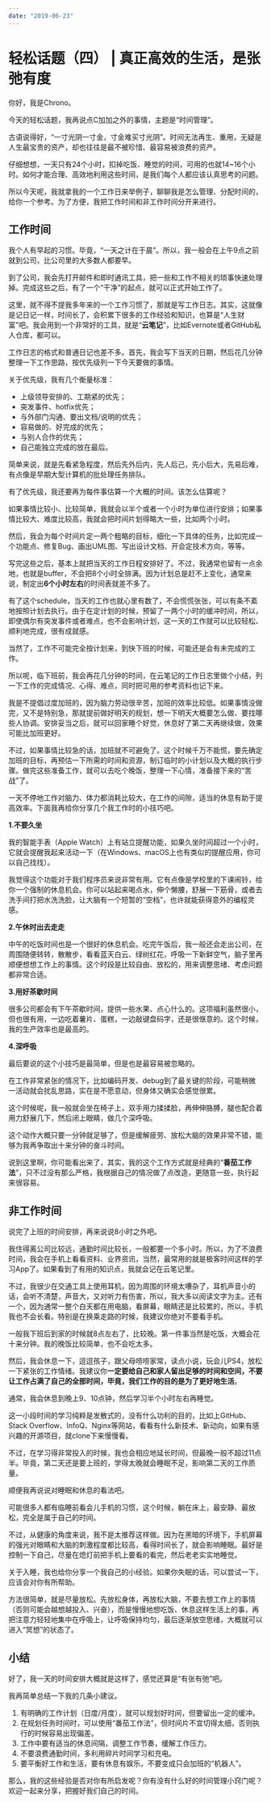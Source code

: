 ```yaml
---
date: "2019-06-23"
---  
```

      
# 轻松话题（四） | 真正高效的生活，是张弛有度
你好，我是Chrono。

今天的轻松话题，我再说点C加加之外的事情，主题是“时间管理”。

古语说得好，“一寸光阴一寸金，寸金难买寸光阴”。时间无法再生、重用，无疑是人生最宝贵的资产，却也往往是最不被珍惜、最容易被浪费的资产。

仔细想想，一天只有24个小时，扣掉吃饭、睡觉的时间，可用的也就14\~16个小时。如何才能合理、高效地利用这些时间，是我们每个人都应该认真思考的问题。

所以今天呢，我就拿我的一个工作日来举例子，聊聊我是怎么管理、分配时间的，给你一个参考。为了方便，我把工作时间和非工作时间分开来进行。

## 工作时间

我个人有早起的习惯。毕竟，“一天之计在于晨”。所以，我一般会在上午9点之前就到公司，比公司里的大多数人都要早。

到了公司，我会先打开邮件和即时通讯工具，把一些和工作不相关的琐事快速处理掉。完成这些之后，有了一个“干净”的起点，就可以正式开始工作了。

这里，就不得不提我多年来的一个工作习惯了，那就是写工作日志。其实，这就像是记日记一样，时间长了，会积累下很多的工作经验和知识，也算是“人生财富”吧。我会用到一个非常好的工具，就是“**云笔记**”，比如Evernote或者GitHub私人仓库，都可以。

工作日志的格式和普通日记也差不多。首先，我会写下当天的日期，然后花几分钟整理一下工作思路，按优先级列一下今天要做的事情。

<!-- [[[read_end]]] -->

关于优先级，我有几个衡量标准：

* 上级领导安排的、工期紧的优先；
* 突发事件、hotfix优先；
* 与外部门沟通、要出文档/说明的优先；
* 容易做的、好完成的优先；
* 与别人合作的优先；
* 自己能独立完成的放在最后。

简单来说，就是先看紧急程度，然后先外后内，先人后己，先小后大，先易后难，有点像是早期大型计算机的批处理任务排队。

有了优先级，我还要再为每件事估算一个大概的时间。该怎么估算呢？

如果事情比较小、比较简单，我就会以半个或者一个小时为单位进行安排；如果事情比较大、难度比较高，我就会把时间片划得略大一些，比如两个小时。

然后，我会为每个时间片定一两个粗略的目标，细化一下具体的任务，比如完成一个功能点、修复Bug、画出UML图、写出设计文档、开会定技术方向，等等。

写完这些之后，基本上就把当天的工作日程安排好了。不过，我通常也留有一点余地，也就是buffer，不会把8个小时全排满。因为计划总是赶不上变化，通常来说，制定出**6个小时左右**的时间表就差不多了。

有了这个schedule，当天的工作也就心里有数了，不会慌慌张张，可以有条不紊地按照计划去执行。由于在定计划的时候，预留了一两个小时的缓冲时间，所以，即使偶尔有突发事件或者难点，也不会影响计划，这一天的工作就可以比较轻松、顺利地完成，很有成就感。

当然了，工作不可能完全按计划来，到快下班的时候，可能还是会有未完成的工作。

所以呢，临下班前，我会再花几分钟的时间，在云笔记的工作日志里做个小结，列一下工作的完成情况、心得、难点，同时把可用的参考资料也记下来。

我是不提倡过度加班的，因为脑力劳动很辛苦，加班的效率比较低。如果事情没做完，又不是特别急，那就提前做好明天的规划，想一下明天大概要怎么做、要找哪些人协调。安排妥当之后，就可以回家睡个好觉，休息好了第二天再继续做，效果可能比加班更好。

不过，如果事情比较急的话，加班就不可避免了。这个时候千万不能慌，要先确定加班的目标，再预估一下所需的时间和资源，制订临时的小计划以及大概的执行步骤。做完这些准备工作，就可以去吃个晚饭，整理一下心情，准备接下来的“苦战”了。

一天不停地工作对脑力、体力都消耗比较大，在工作的间隙，适当的休息有助于提高效率。下面我再给你分享几个我工作时的小技巧吧。

**1.不要久坐**

我的智能手表（Apple Watch）上有站立提醒功能，如果久坐时间超过一个小时，它就会提醒我起来活动一下（在Windows、macOS上也有类似的提醒应用，你可以自己找找）。

我觉得这个功能对于我们程序员来说非常有用。它有点像是学校里的下课闹铃，给你一个强制的休息机会。你可以站起来喝点水，伸个懒腰，舒展一下筋骨，或者去洗手间打把水洗洗脸，让大脑有一个短暂的“空档”，也许就能获得意外的编程灵感。

**2.午休时出去走走**

中午的吃饭时间也是一个很好的休息机会。吃完午饭后，我一般还会走出公司，在周围随便转转，散散步，看看蓝天白云、绿树红花，呼吸一下新鲜空气，脑子里再顺便想想工作上的事情。这个时段是比较自由、放松的，用来调整思绪、考虑问题都非常合适。

**3.用好茶歇时间**

很多公司都会有下午茶歇时间，提供一些水果、点心什么的。这项福利虽然很小，但也很有用，一边吃着薯片、蛋糕，一边敲键盘码字，还是很惬意的。这个时候，我的生产效率也是最高的。

**4.深呼吸**

最后要说的这个小技巧是最简单，但是也是最容易被忽略的。

在工作非常紧张的情况下，比如编码开发、debug到了最关键的阶段，可能稍微一活动就会扰乱思路，实在是不愿意动，但身体又确实会感觉很累。

这个时候呢，我一般就会坐在椅子上，双手用力揉揉脸，再伸伸胳膊，腿也配合着用力舒展几下，然后闭上眼睛，做几个深呼吸。

这个动作大概只要一分钟就足够了，但是缓解疲劳、放松大脑的效果非常不错，能够为我再争取出十来分钟的奋斗时间。

说到这里啊，你可能看出来了，其实，我的这个工作方式就是经典的“**番茄工作法**”，只不过没有那么严格，我根据自己的情况做了点改造，更随意一些，执行起来很容易。

## 非工作时间

说完了上班的时间安排，再来说说8小时之外吧。

我住得离公司比较远，通勤时间比较长，一般都要一个多小时。所以，为了不浪费时间，我会在手机上看看资料、业界资讯，当然，最常用的就是极客时间这样的学习App了。如果看到了有用的知识点，我就会记在云笔记里。

不过，我很少在交通工具上使用耳机，因为周围的环境太嘈杂了，耳机声音小的话，会听不清楚，声音大，又对听力有伤害，所以，我大多以阅读文字为主。还有一个，因为通常一整个白天都在用电脑，看屏幕，眼睛还是比较累的，所以，手机我也不会长看。特别是在换乘走路的时候，我建议你绝对不要看手机。

一般我下班后到家的时候就8点左右了，比较晚。第一件事当然是吃饭，大概会花十来分钟。我的晚饭比较简单，也不会吃太多。

然后，我会休息一下，逗逗孩子，跟父母唠唠家常，读点小说，玩会儿PS4，放松一下紧张的工作情绪。我建议你**一定要给自己和家人留出足够的时间和空间，不要让工作占满了自己的全部时间，毕竟，我们工作的目的是为了更好地生活**。

通常，我会休息到晚上9、10点钟，然后学习半个小时左右再睡觉。

这一小段时间的学习纯粹是发散式的，没有什么功利的目的，比如上GitHub、Stack Overflow、InfoQ、Nginx等网站，看看有什么新技术、新动向，如果有感兴趣的开源项目，就clone下来慢慢看。

不过，在学习得非常投入的时候，我也会相应地延长时间，但最晚一般不超过11点半。毕竟，第二天还是要上班的，学得太晚就会睡眠不足，影响第二天的工作质量。

顺便我再说说对睡眠和休息的看法吧。

可能很多人都有临睡前看会儿手机的习惯，这个时候，躺在床上，最安静、最放松，完全是属于自己的时间。

不过，从健康的角度来说，我不是太推荐这样做。因为在黑暗的环境下，手机屏幕的强光对眼睛和大脑的刺激程度都比较高，看得时间长了，就会影响睡眠。最好是控制一下自己，尽量在熄灯前把手机上要看的看完，然后老老实实地睡觉。

关于入睡，我也给你分享一个我自己的小经验。如果你失眠的话，可以尝试一下，应该会对你有所帮助。

方法很简单，就是尽量放松。先放松身体，再放松大脑，不要去想工作上的事情（否则可能会越想越投入、兴奋），而是慢慢地想吃饭、休息这样生活上的事，再把注意力轻轻地集中在呼吸上，让呼吸保持均匀，最后逐渐放空思绪，大概就可以进入“冥想”的状态了。

## 小结

好了，我一天的时间安排大概就是这样了，感觉还算是“有张有弛”吧。

我再简单总结一下我的几条小建议。

1.  有明确的工作计划（日度/月度），就可以规划好时间，但要留出一定的缓冲。
2.  在规划任务时间时，可以使用“番茄工作法”，但时间片不宜切得太细，否则执行的时候容易出现偏差。
3.  工作中要有适当的休息间隔，调整工作节奏，缓解工作压力。
4.  不要浪费通勤时间，多利用碎片时间学习和充电。
5.  要平衡好工作和生活，要有休息有娱乐，不要变成只会加班的“机器人”。

那么，我的这些经验是否对你有所启发呢？你有没有什么好的时间管理小窍门呢？欢迎一起来分享，把握好我们自己的时间。